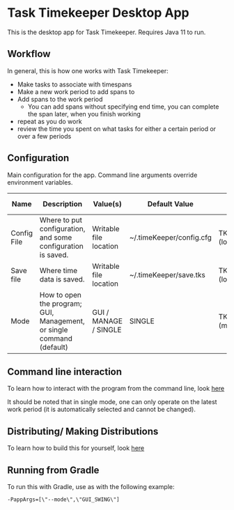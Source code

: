 # Task Timekeeper Desktop App

This is the desktop app for Task Timekeeper. Requires Java 11 to run.

## Workflow

In general, this is how one works with Task Timekeeper:

 - Make tasks to associate with timespans
 - Make a new work period to add spans to
 - Add spans to the work period
   - You can add spans without specifying end time, you can complete the span later, when you finish working
 - repeat as you do work
 - review the time you spent on what tasks for either a certain period or over a few periods


## Configuration

Main configuration for the app. Command line arguments override environment variables.

| Name        | Description                                                           | Value(s)               | Default Value            | Environment                 | Command Line Arg        |
| ----------- | --------------------------------------------------------------------- | ---------------------- | ------------------------ | --------------------------- | ----------------------- |
| Config File | Where to put configuration, and some configuration is saved.          | Writable file location | ~/.timeKeeper/config.cfg | TKPR_CONFIG_FILE=(location) | --configFile (location) |
| Save file   | Where time data is saved.                                             | Writable file location | ~/.timeKeeper/save.tks   | TKPR_SAVE_FILE=(location)   | --saveFile (location)   |
| Mode        | How to open the program; GUI, Management, or single command (default) | GUI / MANAGE / SINGLE  | SINGLE                   | TKPR_MODE=(mode)            | --mode (mode)           |

## Command line interaction

To learn how to interact with the program from the command line, look [here](Command%20Line.md)

It should be noted that in single mode, one can only operate on the latest work period (it is automatically selected and cannot be changed).

## Distributing/ Making Distributions

To learn how to build this for yourself, look [here](BuildingDistrobutions.md)

## Running from Gradle

To run this with Gradle, use as with the following example:

`-PappArgs=[\"--mode\",\"GUI_SWING\"]`
